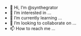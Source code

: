 - 👋 Hi, I’m @synthegrator
- 👀 I’m interested in ...
- 🌱 I’m currently learning ...
- 💞️ I’m looking to collaborate on ...
- 📫 How to reach me ...

<!---
synthegrator/synthegrator is a ✨ special ✨ repository because its `README.md` (this file) appears on your GitHub profile.
You can click the Preview link to take a look at your changes.
--->
